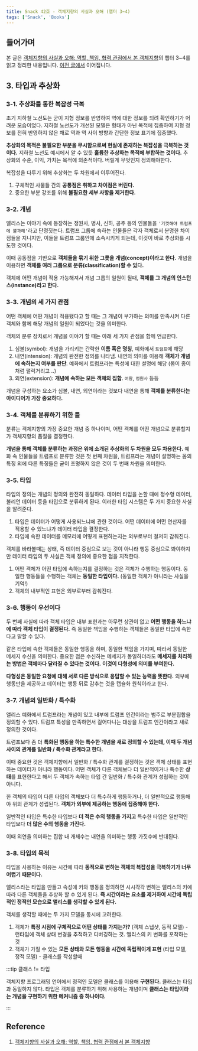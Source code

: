 ```yaml
---
title: Snack 42호 - 객체지향의 사실과 오해 (챕터 3~4)
tags: ['Snack', 'Books']
---
```


## 들어가며

본 글은 [객체지향의 사실과 오해: 역할, 책임, 협력 관점에서 본 객체지향](https://m.yes24.com/Goods/Detail/18249021)의 챕터 3~4를 읽고 정리한 내용입니다. [이전 글에서](./240205-41.md) 이어집니다.

## 3. 타입과 추상화

### 3-1. 추상화를 통한 복잡성 극복

초기 지하철 노선도는 굳이 지형 정보를 반영하여 역에 대한 정보를 되려 확인하기가 어려운 모습이었다. 지하철 노선도가 개선된 모델은 형태가 아닌 목적에 집중하여 지형 정보를 전혀 반영하지 않은 채로 역과 역 사이 방향과 간단한 정보 표기에 집중했다.

**추상화의 목적은 불필요한 부분을 무시함으로써 현실에 존재하는 복잡성을 극복하는 것이다.** 지하철 노선도 예시에서 알 수 있듯 **훌륭한 추상화는 목적에 부합하는 것이다.** 추상화의 수준, 이익, 가치는 목적에 의존적이다. 버릴게 무엇인지 정의해야한다.

복잡성을 다루기 위해 추상화는 두 차원에서 이루어진다.

1. 구체적인 사물들 간의 **공통점은 취하고 차이점은 버린다.**
2. 중요한 부분 강조를 위해 **불필요한 세부 사항을 제거한다.**

### 3-2. 개념

앨리스는 이야기 속에 등장하는 정원사, 병사, 신하, 공주 등의 인물들을 `'기껏해야 트럼프에 불과해'`라고 단정짓는다. 트럼프 그룹에 속하는 인물들은 각자 객체로서 분명한 차이점들을 지니지만, 이들을 트럼프 그룹안에 소속시키게 되는데, 이것이 바로 추상화를 시도한 것이다.

이때 공동점을 기반으로 **객체들을 묶기 위한 그릇을 개념(concept)이라고 한다.** 개념을 이용하면 **객체를 여러 그룹으로 분류(classification)할 수 있다.**

객체에 어떤 개념이 적용 가능해져서 개념 그룹의 일원이 될때, **객체를 그 개념의 인스턴스(instance)라고 한다.**

### 3-3. 개념의 세 가지 관점

어떤 객체에 어떤 개념이 적용됐다고 할 때는 그 개념이 부가하는 의미를 만족시켜 다른 객체와 함께 해당 개념의 일원이 되었다는 것을 의미한다.

객체의 분류 장치로서 개념을 이야기 할 때는 아래 세 가지 관점을 함께 언급한다.

1. 심볼(symbol): 개념을 가리키는 간략한 **이름 혹은 명칭**, 예화에서 `트럼프`에 해당
2. 내연(intension): 개념의 완전한 정의를 나타냄. 내연의 의미를 이용해 **객체가 개념에 속하는지 여부를 판단**. 예화에서 트럼프라는 특성에 대한 설명에 해당 (몸이 종이처럼 펄럭거리고 ..)
3. 외연(extension): **개념에 속하는 모든 객체의 집합**. `여왕`, `정원사` 등등

개념을 구성하는 요소가 심볼, 내연, 외연이라는 것보다 내연을 통해 **객체를 분류한다는 아이디어가 가장 중요하다.**

### 3-4. 객체를 분류하기 위한 틀

분류는 객체지향의 가장 중요한 개념 중 하나이며, 어떤 객체를 어떤 개념으로 분류할지가 객체지향의 품질을 결정한다.

**개념을 통해 객체를 분류하는 과정은 위에 소개된 추상화의 두 차원을 모두 차용한다.** 예화 속 인물들을 트럼프로 분류한 것은 첫 번째 차원을, 트럼프라는 개념이 설명하는 몸의 특징 외에 다른 특징들은 굳이 조명하지 않은 것이 두 번째 차원을 의미한다.

### 3-5. 타입

타입의 정의는 개념의 정의와 완전히 동일하다. 데이터 타입을 논할 때에 정수형 데이터, 불리언 데이터 등을 타입으로 분류하게 된다. 이러한 타입 시스템은 두 가지 중요한 사실을 알려준다.

1. 타입은 데이터가 어떻게 사용되느냐에 관한 것이다. 어떤 데이터에 어떤 연산자를 적용할 수 있느냐가 데이터 타입을 결정한다.
2. 타입에 속한 데이터를 메모리에 어떻게 표현하는지는 외부로부터 철저히 감춰진다.

객체를 바라볼때는 상태, 즉 데이터 중심으로 보는 것이 아니라 행동 중심으로 봐야하지만 데이터 타입의 두 사실은 객체 정의에 중요한 점을 지적한다.

1. 어떤 객체가 어떤 타입에 속하는지를 결정하는 것은 객체가 수행하는 행동이다. 동일한 행동들을 수행하는 객체는 **동일한 타입이다.** (동일한 객체가 아니라는 사실을 기억!)
2. 객체의 내부적인 표현은 외부로부터 감춰진다.

### 3-6. 행동이 우선이다

두 번째 사실에 따라 객체 타입은 내부 표현과는 아무런 상관이 없고 **어떤 행동을 하느냐에 따라 객체 타입이 결정된다.** 즉 동일한 책임을 수행하는 객체들은 동일한 타입에 속한다고 말할 수 있다.

같은 타입에 속한 객체들은 동일한 행동을 하며, 동일한 책임을 가지며, 따라서 동일한 메세지 수신을 의미한다. 중요한 점은 수신하는 메세지가 동일하더라도 **메세지를 처리하는 방법은 객체마다 달라질 수 있다는 것이다.** **이것이 다형성에 의미를 부여한다.**

**다형성은 동일한 요청에 대해 서로 다른 방식으로 응답할 수 있는 능력을 뜻한다.** 외부에 행동만을 제공하고 데이터는 행동 뒤로 감추는 것을 캡슐화 원칙이라고 한다.

### 3-7. 개념의 일반화 / 특수화

앨리스 예화에서 트럼프라는 개념이 있고 내부에 트럼프 인간이라는 범주로 부분집합을 정의할 수 있다. 트럼프 특성을 만족하면서 걸어다니는 대상을 트럼프 인간이라고 새로 정의한 것이다.

트럼프보다 좀 더 **특화된 행동을 하는 특수한 개념을 새로 정의할 수 있는데, 이때 두 개념 사이의 관계를 일반화 / 특수화 관계라고 한다.**

이때 중요한 것은 객체지향에서 일반화 / 특수화 관계를 결정하는 것은 객체 상태를 표현하는 데이터가 아니라 행동이다. 어떤 객체가 다른 객체보다 더 일반적이거나 특수한 **상태**를 표현한다고 해서 두 객체가 속하는 타입 간 일반화 / 특수화 관계가 성립하는 것이 아니다.

한 객체의 타입이 다른 타입의 객체보다 더 특수하게 행동하거나, 더 일반적으로 행동해야 위의 관계가 성립된다. **객체가 외부에 제공하는 행동에 집중해야 한다.**

일반적인 타입은 특수한 타입보다 **더 적은 수의 행동을 가지고** 특수한 타입은 일반적인 타입보다 **더 많은 수의 행동을 가진다.**

이때 외연을 의미하는 집합 내 개체수는 내연을 의미하는 행동 가짓수에 반대된다.

### 3-8. 타입의 목적

타입을 사용하는 이유는 시간에 따라 **동적으로 변하는 객체의 복잡성을 극복하기가 너무 어렵기 때문이다.**

앨리스라는 타입을 만들고 속성에 키와 행동을 정의하면 시시각각 변하는 앨리스의 키에 따라 다른 객체들을 추상화 할 수 있게 된다. **즉 시간이라는 요소를 제거하여 시간에 독립적인 정적인 모습으로 앨리스를 생각할 수 있게 된다.**

객체를 생각할 때에는 두 가지 모델을 동시에 고려한다.

1. 객체가 **특정 시점에 구체적으로 어떤 상태를 가지는가?** (객체 스냅샷, 동적 모델) - 런타임에 객체 상태 변경을 추적하고 디버깅하는 것. 앨리스의 키 변화를 포착하는 것
2. 객체가 가질 수 있는 **모든 상태와 모든 행동을 시간에 독립적이게 표현** (타입 모델, 정적 모델) - 클래스를 작성할때

:::tip 클래스 != 타입

객체지향 프로그래밍 언어에서 정적인 모델은 클래스를 이용해 **구현된다.** 클래스는 타입과 동일하지 않다. 타입은 객체를 분류하기 위해 사용하는 개념이며 **클래스는 타입이라는 개념을 구현하기 위한 메커니즘 중 하나이다.**

:::

## Reference

1. [객체지향의 사실과 오해: 역할, 책임, 협력 관점에서 본 객체지향](https://m.yes24.com/Goods/Detail/18249021)
